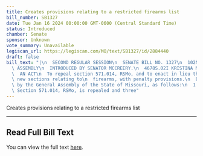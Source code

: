 ```yaml
---
title: Creates provisions relating to a restricted firearms list
bill_number: SB1327
date: Tue Jan 16 2024 00:00:00 GMT-0600 (Central Standard Time)
status: Introduced
chamber: Senate
sponsor: Unknown
vote_summary: Unavailable
legiscan_url: https://legiscan.com/MO/text/SB1327/id/2884440
draft: false
bill_text: "|\n  SECOND REGULAR SESSION\n  SENATE BILL NO. 1327\n  102ND GENERA L\
  \ ASSEMBLY\n  INTRODUCED BY SENATOR MCCREERY.\n  4678S.02I KRISTINA MARTIN, Secretary\n\
  \  AN ACT\n  To repeal section 571.014, RSMo, and to enact in lieu thereof three\
  \ new sections relating to\n  firearms, with penalty provisions.\n  Be it enacted\
  \ by the General Assembly of the State of Missouri, as follows:\n  1 Section A.\
  \ Section 571.014, RSMo, is repealed and three"
---
```

Creates provisions relating to a restricted firearms list

---

## Read Full Bill Text

You can view the full text [here](https://legiscan.com/MO/text/SB1327/id/2884440).
